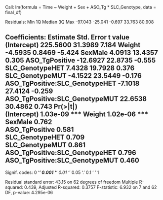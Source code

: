 
Call:
lm(formula = Time ~ Weight + Sex + ASO_Tg * SLC_Genotype, data = final_df)

Residuals:
    Min      1Q  Median      3Q     Max 
-97.043 -25.041  -0.697  33.763  80.908 

Coefficients:
                               Estimate Std. Error t value
(Intercept)                    225.5600    31.3989   7.184
Weight                          -4.5935     0.8469  -5.424
SexMale                          4.0913    13.4357   0.305
ASO_TgPositive                 -12.6927    22.8735  -0.555
SLC_GenotypeHET                  7.4328    19.7928   0.376
SLC_GenotypeMUT                 -4.1522    23.5449  -0.176
ASO_TgPositive:SLC_GenotypeHET  -7.1018    27.4124  -0.259
ASO_TgPositive:SLC_GenotypeMUT  22.6538    30.4862   0.743
                               Pr(>|t|)    
(Intercept)                    1.03e-09 ***
Weight                         1.02e-06 ***
SexMale                           0.762    
ASO_TgPositive                    0.581    
SLC_GenotypeHET                   0.709    
SLC_GenotypeMUT                   0.861    
ASO_TgPositive:SLC_GenotypeHET    0.796    
ASO_TgPositive:SLC_GenotypeMUT    0.460    
---
Signif. codes:  0 ‘***’ 0.001 ‘**’ 0.01 ‘*’ 0.05 ‘.’ 0.1 ‘ ’ 1

Residual standard error: 43.15 on 62 degrees of freedom
Multiple R-squared:  0.439,	Adjusted R-squared:  0.3757 
F-statistic: 6.932 on 7 and 62 DF,  p-value: 4.295e-06

